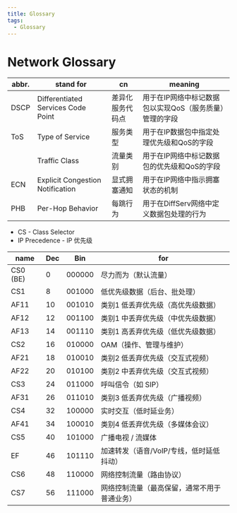 ```yaml
---
title: Glossary
tags:
  - Glossary
---
```


# Network Glossary

| abbr. | stand for                          | cn               | meaning                                                 |
| ----- | ---------------------------------- | ---------------- | ------------------------------------------------------- |
| DSCP  | Differentiated Services Code Point | 差异化服务代码点 | 用于在IP网络中标记数据包以实现QoS（服务质量）管理的字段 |
| ToS   | Type of Service                    | 服务类型         | 用于在IP数据包中指定处理优先级和QoS的字段               |
|       | Traffic Class                      | 流量类别         | 用于在IP网络中标记数据包的优先级和QoS的字段             |
| ECN   | Explicit Congestion Notification   | 显式拥塞通知     | 用于在IP网络中指示拥塞状态的机制                        |
| PHB   | Per-Hop Behavior                   | 每跳行为         | 用于在DiffServ网络中定义数据包处理的行为                |

- CS - Class Selector
- IP Precedence - IP 优先级

| name     | Dec | Bin    | for                                          |
| -------- | --- | ------ | -------------------------------------------- |
| CS0 (BE) | 0   | 000000 | 尽力而为（默认流量）                         |
| CS1      | 8   | 001000 | 低优先级数据（后台、批处理）                 |
| AF11     | 10  | 001010 | 类别1 低丢弃优先级（高优先级数据）           |
| AF12     | 12  | 001100 | 类别1 中丢弃优先级（中优先级数据）           |
| AF13     | 14  | 001110 | 类别1 高丢弃优先级（低优先级数据）           |
| CS2      | 16  | 010000 | OAM（操作、管理与维护）                      |
| AF21     | 18  | 010010 | 类别2 低丢弃优先级（交互式视频）             |
| AF22     | 20  | 010100 | 类别2 中丢弃优先级（交互式视频）             |
| CS3      | 24  | 011000 | 呼叫信令（如 SIP）                           |
| AF31     | 26  | 011010 | 类别3 低丢弃优先级（广播视频）               |
| CS4      | 32  | 100000 | 实时交互（低时延业务）                       |
| AF41     | 34  | 100010 | 类别4 低丢弃优先级（多媒体会议）             |
| CS5      | 40  | 101000 | 广播电视 / 流媒体                            |
| EF       | 46  | 101110 | 加速转发（语音/VoIP/专线，低时延低抖动）     |
| CS6      | 48  | 110000 | 网络控制流量（路由协议）                     |
| CS7      | 56  | 111000 | 网络控制流量（最高保留，通常不用于普通业务） |
